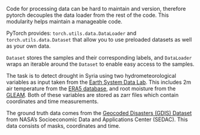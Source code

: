 Code for processing data can be hard to maintain and version, therefore pytorch decouples the data loader from the rest of the code. This modularity helps maintain a manageable code. 

PyTorch provides: `torch.utils.data.DataLoader` and `torch.utils.data.Dataset` that allow you to use preloaded datasets as well as your own data. 

`Dataset` stores the samples and their corresponding labels, and `DataLoader` wraps an iterable around the `Dataset` to enable easy access to the samples.

The task is to detect drought in Syria using two hydrometeorological variables as input taken from the [Earth System Data Lab](https://www.earthsystemdatalab.net/index.php/documentation/data-sets/). This includes 2m air temperature from the [ERA5 database](https://www.ecmwf.int/en/forecasts/datasets/reanalysis-datasets/era5), and root moisture from the [GLEAM](https://www.gleam.eu/). Both of these variables are stored as zarr files which contain coordinates and time measurements.

The ground truth data comes from the [Geocoded Disasters (GDIS) Dataset](https://sedac.ciesin.columbia.edu/data/set/pend-gdis-1960-2018) from NASA’s Socioeconomic Data and Applications Center (SEDAC). This data consists of masks, coordinates and time.
